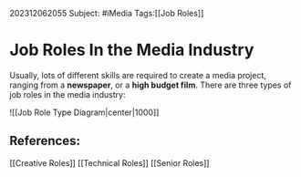 202312062055
Subject: #iMedia 
Tags:[[Job Roles]]

# Job Roles In the Media Industry

Usually, lots of different skills are required to create a media project, ranging from a **newspaper**, or a **high budget film**. There are three types of job roles in the media industry:

![[Job Role Type Diagram|center|1000]]

## References:

[[Creative Roles]]
[[Technical Roles]]
[[Senior Roles]]
